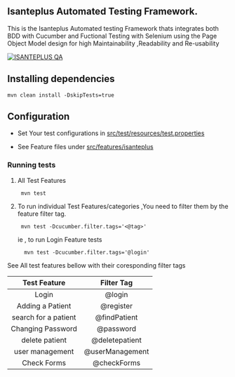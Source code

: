 
## Isanteplus Automated Testing Framework.
This is the Isanteplus Automated testing Framework thats integrates both BDD with Cucumber and Fuctional Testing with Selenium using the Page Object Model design for high Maintainability ,Readability and Re-usability

[![ISANTEPLUS QA](https://github.com/IsantePlus/isanteplus-qaframework/actions/workflows/qa-local.yml/badge.svg)](https://github.com/IsantePlus/isanteplus-qaframework/actions/workflows/qa-local.yml)

## Installing dependencies 

    mvn clean install -DskipTests=true

## Configuration
- Set Your test configurations in [src/test/resources/test.properties](./src/test/resources/test.properties)

- See Feature files under [src/features/isanteplus](./src/features/isanteplus)

### Running tests

1. All Test Features

        mvn test

2. To run individual Test Features/categories ,You need to filter them by the feature filter tag.

        mvn test -Dcucumber.filter.tags='<@tag>'   

    ie , to run Login Feature tests  

         mvn test -Dcucumber.filter.tags='@login'   

 See All test features bellow with their coresponding filter tags      


| Test Feature        |Filter Tag      |
|:------------------: |:-------------: |
| Login               | @login         | 
| Adding a Patient    | @register      |
| search for a patient| @findPatient   |
| Changing Password   | @password      |
| delete patient      | @deletepatient |
| user management     | @userManagement|
|   Check Forms       | @checkForms    |


       
